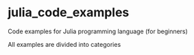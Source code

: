 # julia_code_examples
Code examples for Julia programming language (for beginners)

All examples are divided into categories
